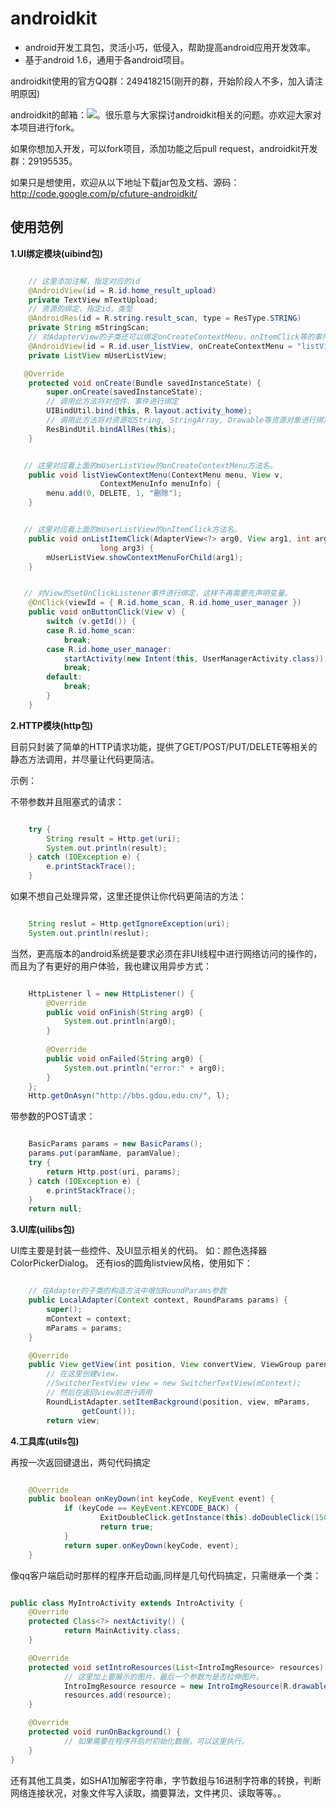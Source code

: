 # androidkit #


- android开发工具包，灵活小巧，低侵入，帮助提高android应用开发效率。
- 基于android 1.6，通用于各android项目。


androidkit使用的官方QQ群：249418215(刚开的群，开始阶段人不多，加入请注明原因)


androidkit的邮箱：<a target="_blank" href="http://mail.qq.com/cgi-bin/qm_share?t=qm_mailme&email=exoVHwkUEh8QEg8kHx4NOx0UAxYaEhdVGBQW" style="text-decoration:none;"><img src="http://rescdn.qqmail.com/zh_CN/htmledition/images/function/qm_open/ico_mailme_01.png"/></a>。很乐意与大家探讨androidkit相关的问题。亦欢迎大家对本项目进行fork。

如果你想加入开发，可以fork项目，添加功能之后pull request，androidkit开发群：29195535。

如果只是想使用，欢迎从以下地址下载jar包及文档、源码：http://code.google.com/p/cfuture-androidkit/




## 使用范例 ##

**1.UI绑定模块(uibind包)**

```java

    // 这里添加注解，指定对应的id
    @AndroidView(id = R.id.home_result_upload)
    private TextView mTextUpload;
    // 资源的绑定，指定id，类型
    @AndroidRes(id = R.string.result_scan, type = ResType.STRING)
    private String mStringScan;
    // 对AdapterView的子类还可以绑定onCreateContextMenu，onItemClick等的事件监听。
    @AndroidView(id = R.id.user_listView, onCreateContextMenu = "listViewContextMenu", onItemClick = "onListItemClick")
    private ListView mUserListView;

   @Override
    protected void onCreate(Bundle savedInstanceState) {
        super.onCreate(savedInstanceState);
        // 调用此方法将对控件、事件进行绑定
        UIBindUtil.bind(this, R.layout.activity_home);
        // 调用此方法将对资源如String, StringArray, Drawable等资源对象进行绑定。
        ResBindUtil.bindAllRes(this);
    }


   // 这里对应着上面的mUserListView的onCreateContextMenu方法名。
    public void listViewContextMenu(ContextMenu menu, View v,
                    ContextMenuInfo menuInfo) {
        menu.add(0, DELETE, 1, "删除");
    }


   // 这里对应着上面的mUserListView的onItemClick方法名。
    public void onListItemClick(AdapterView<?> arg0, View arg1, int arg2,
                    long arg3) {
        mUserListView.showContextMenuForChild(arg1);
    }


   // 对View的setOnClickListener事件进行绑定，这样不再需要先声明变量。
    @OnClick(viewId = { R.id.home_scan, R.id.home_user_manager })
    public void onButtonClick(View v) {
        switch (v.getId()) {
        case R.id.home_scan:
            break;
        case R.id.home_user_manager:
            startActivity(new Intent(this, UserManagerActivity.class));
            break;
        default:
            break;
        }
    }
``` 
**2.HTTP模块(http包)**

目前只封装了简单的HTTP请求功能，提供了GET/POST/PUT/DELETE等相关的静态方法调用，并尽量让代码更简洁。

示例：

不带参数并且阻塞式的请求：
```java

    try {
        String result = Http.get(uri);
        System.out.println(result);
    } catch (IOException e) {
        e.printStackTrace();
    }
```

如果不想自己处理异常，这里还提供让你代码更简洁的方法：
```java

    String reslut = Http.getIgnoreException(uri);
    System.out.println(reslut);
```
当然，更高版本的android系统是要求必须在非UI线程中进行网络访问的操作的，而且为了有更好的用户体验，我也建议用异步方式：
```java

	HttpListener l = new HttpListener() {         
	    @Override
	    public void onFinish(String arg0) {
            System.out.println(arg0);
	    }
	    
	    @Override
	    public void onFailed(String arg0) {
            System.out.println("error:" + arg0);
    	}
    };
    Http.getOnAsyn("http://bbs.gdou.edu.cn/", l);
```
带参数的POST请求：
```java

	BasicParams params = new BasicParams();
    params.put(paramName, paramValue);
    try {
        return Http.post(uri, params);
    } catch (IOException e) {
        e.printStackTrace();
    }
    return null;
```

**3.UI库(uilibs包)**

UI库主要是封装一些控件、及UI显示相关的代码。
如：颜色选择器ColorPickerDialog。
还有ios的圆角listview风格，使用如下：
```java

	// 在Adapter的子类的构造方法中增加RoundParams参数
	public LocalAdapter(Context context, RoundParams params) {
		super();
		mContext = context;
		mParams = params;
	}

	@Override
	public View getView(int position, View convertView, ViewGroup parent) {
		// 在这里创建view，
		//SwitcherTextView view = new SwitcherTextView(mContext);
		// 然后在返回view前进行调用
		RoundListAdapter.setItemBackground(position, view, mParams,
				getCount());
		return view;
```	

**4.工具库(utils包)**

再按一次返回键退出，两句代码搞定
```java

    @Override
    public boolean onKeyDown(int keyCode, KeyEvent event) {
            if (keyCode == KeyEvent.KEYCODE_BACK) {
                    ExitDoubleClick.getInstance(this).doDoubleClick(1500, "再按一次返回键退出");
                    return true;
            }
            return super.onKeyDown(keyCode, event);
    }
```
像qq客户端启动时那样的程序开启动画,同样是几句代码搞定，只需继承一个类：
```java

public class MyIntroActivity extends IntroActivity {
    @Override
    protected Class<?> nextActivity() {
            return MainActivity.class;
    }

    @Override
    protected void setIntroResources(List<IntroImgResource> resources) {
            // 这里加上要展示的图片，最后一个参数为是否拉伸图片。
            IntroImgResource resource = new IntroImgResource(R.drawable.logo, 1500,0.3f, false);
            resources.add(resource);
    }

    @Override
    protected void runOnBackground() {
            // 如果需要在程序开启时初始化数据，可以这里执行。
    }
}
```
还有其他工具类，如SHA1加解密字符串，字节数组与16进制字符串的转换，判断网络连接状况，对象文件写入读取，摘要算法，文件拷贝、读取等等。。
